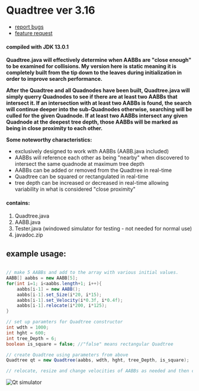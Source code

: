 # Quadtree ver 3.16

- [report bugs](https://github.com/arashfarmand/Quadtree/blob/master/.github/ISSUE_TEMPLATE/bug_report.md)
- [feature request](https://github.com/arashfarmand/Quadtree/blob/master/.github/ISSUE_TEMPLATE/feature_request.md)

#### compiled with JDK 13.0.1

<b>Quadtree.java will effectively determine when AABBs are "close enough" to be examined for collisions. My version here is static meaning it is completely built from the tip down to the leaves during initialization in order to improve search performance. 
    
After the Quadtree and all Quadnodes have been built, Quadtree.java will simply querry Quadnodes to see if there are at least two AABBs that intersect it. If an intersection with at least two AABBs is found, the search will continue deeper into the sub-Quadnodes otherwise, searching will be culled for the given Quadnode. If at least two AABBs intersect any given Quadnode at the deepest tree depth, those AABBs will be marked as being in close proximity to each other.
    
Some noteworthy characteristics:</b>
- exclusively designed to work with AABBs (AABB.java included)
- AABBs will reference each other as being "nearby" when discovered to intersect the same quadnode at maximum tree depth
- AABBs can be added or removed from the Quadtree in real-time
- Quadtree can be squared or rectangulated in real-time
- tree depth can be increased or decreased in real-time allowing variability in what is considered "close proximity"

#### contains: 
1. Quadtree.java
2. AABB.java
3. Tester.java (windowed simulator for testing - not needed for normal use)
4. javadoc.zip

## example usage:
```java

// make 5 AABBs and add to the array with various initial values.
AABB[] aabbs = new AABB[5];
for(int i=1; i<aabbs.length+1; i++){
    aabbs[i-1] = new AABB();
    aabbs[i-1].set_Size(i*20, i*15);
    aabbs[i-1].set_Velocity(i*0.3f, i*0.4f);
    aabbs[i-1].relocate(i*200, i*125);
}

// set up paramters for Quadtree constructor
int wdth = 1000;
int hght = 600;
int tree_Depth = 6;
boolean is_square = false; //"false" means rectangular Quadtree

// create Quadtree using parameters from above
Quadtree qt = new Quadtree(aabbs, wdth, hght, tree_Depth, is_square);

// relocate, resize and change velocities of AABBs as needed and then call qt.update();
```
![Qt simulator](https://github.com/digitalAJF/Images/blob/master/Quadtree/qt.png)
